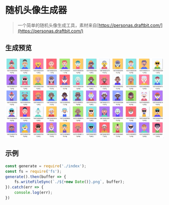 # 随机头像生成器
> 一个简单的随机头像生成工具，素材来自[https://personas.draftbit.com/](https://personas.draftbit.com/)

## 生成预览

![avatars](./avatars.png)

## 示例

```javascript
const generate = require('./index');
const fs = require('fs');
generate().then(buffer => {
    fs.writeFileSync(`./${+new Date()}.png`, buffer);
}).catch(err => {
    console.log(err);
})
```
